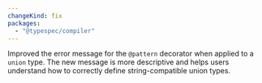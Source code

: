 ```yaml
---
changeKind: fix
packages:
  - "@typespec/compiler"
---
```


Improved the error message for the `@pattern` decorator when applied to a `union` type. The new message is more descriptive and helps users understand how to correctly define string-compatible union types.
